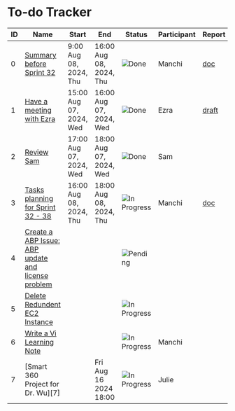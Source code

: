 # To-do Tracker
|ID|Name|Start|End|Status|Participant|Report|
|-|-|-|-|-|-|-|
|0|[Summary before Sprint 32][0]|9:00 Aug 08, 2024, Thu|16:00 Aug 08, 2024, Thu|![Done]|Manchi|[doc](./report-00000.md)|
|1|[Have a meeting with Ezra][1]|15:00 Aug 07, 2024, Wed|16:00 Aug 07, 2024, Wed|![Done]|Ezra|[draft](../draft/sprint-32-meeting-2.md)|
|2|[Review Sam][2]|17:00 Aug 07, 2024, Wed|18:00 Aug 07, 2024, Wed|![Done]|Sam||
|3|[Tasks planning for Sprint 32 - 38][3]|16:00 Aug 08, 2024, Thu|18:00 Aug 08, 2024, Thu|![In Progress]|Manchi|[doc](./report-00001.md)|
|4|[Create a ABP Issue: ABP update and license problem][4]|||![Pending]
|5|[Delete Redundent EC2 Instance][5]|||![In Progress]|||
|6|[Write a Vi Learning Note][6]|||![In Progress]|Manchi||
|7|[Smart 360 Project for Dr. Wu][7]||Fri Aug 16 2024 18:00|![In Progress]|Julie||

[0]: ./todo-00000.md
[1]: ./todo-00001.md
[2]: ./todo-00002.md
[3]: ./todo-00003.md
[4]: ./todo-00004.md
[5]: ./todo-00005.md
[6]: ./todo-00006.md


[Pending]: https://img.shields.io/badge/Pending-darkgray
[Done]: https://img.shields.io/badge/Done-green
[In Progress]: https://img.shields.io/badge/In_Progress-orange
